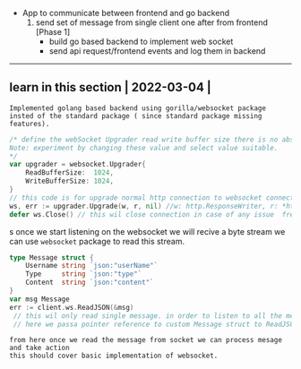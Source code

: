 - App to communicate between frontend and go backend
  1. send set of message from single client one after from frontend [Phase 1]
     - build go based backend to implement web socket
     - send api request/frontend events and log them in backend

---

## learn in this section | 2022-03-04 |

    Implemented golang based backend using gorilla/websocket package insted of the standard package ( since standard package missing features).

```go
/* define the webSocket Upgrader read write buffer size there is no absolute value this is based on the  maximum message size you expected to send via websocket.
Note: experiment by changing these value and select value suitable.
*/
var upgrader = websocket.Upgrader{
	ReadBufferSize:  1024,
	WriteBufferSize: 1024,
}
// this code is for upgrade normal http connection to websocket connection
ws, err := upgrader.Upgrade(w, r, nil) //w: http.ResponseWriter, r: *http.Request
defer ws.Close() // this wil close connection in case of any issue  free memory

```

s
once we start listening on the websocket we will recive a byte stream we can use `websocket` package to read this stream.

```go
type Message struct {
	Username string `json:"userName"`
	Type     string `json:"type"`
	Content  string `json:"content"`
}
var msg Message
err := client.ws.ReadJSON(&msg)
 // this wil only read single message. in order to listen to all the meesage we need to insert this inside a inifinite for loop
 // here we passa pointer reference to custom Message struct to ReadJSON which will read stream and set vlue to the msg object. incase message failed to set value it will throw an error
```

    from here once we read the message from socket we can process mesage and take action
    this should cover basic implementation of websocket.
